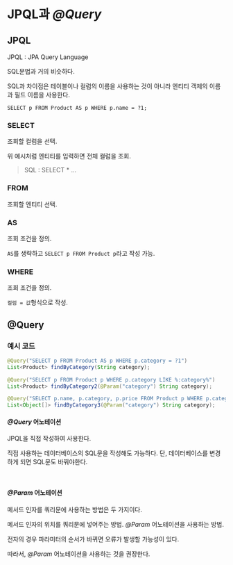 # JPQL과 _@Query_

## JPQL

JPQL : JPA Query Language

SQL문법과 거의 비슷하다.

SQL과 차이점은 테이블이나 컬럼의 이름을 사용하는 것이 아니라 엔티티 객체의 이름과 필드 이름을 사용한다.

```jpaql
SELECT p FROM Product AS p WHERE p.name = ?1;
```

### SELECT

조회할 컬럼을 선택.

위 예시처럼 엔티티를 입력하면 전체 컬럼을 조회.
> SQL : SELECT * ...

### FROM

조회할 엔티티 선택.

### AS

조회 조건을 정의.

`AS`를 생략하고 `SELECT p FROM Product p`라고 작성 가능.

### WHERE
조회 조건을 정의.

`컬럼 = 값`형식으로 작성.

## @Query

### 예시 코드

```java
@Query("SELECT p FROM Product AS p WHERE p.category = ?1")
List<Product> findByCategory(String category);

@Query("SELECT p FROM Product p WHERE p.category LIKE %:category%")
List<Product> findByCategory2(@Param("category") String category);

@Query("SELECT p.name, p.category, p.price FROM Product p WHERE p.category LIKE %:category%")
List<Object[]> findByCategory3(@Param("category") String category);
```
#### _@Query_ 어노테이션

JPQL을 직접 작성하여 사용한다.

직접 사용하는 데이터베이스의 SQL문을 작성해도 가능하다. 단, 데이터베이스를 변경하게 되면 SQL문도 바꿔야한다.

<br>

#### _@Param_ 어노테이션

메서드 인자를 쿼리문에 사용하는 방법은 두 가지이다.

메서드 인자의 위치를 쿼리문에 넣어주는 방법. _@Param_ 어노테이션을 사용하는 방법.

전자의 경우 파라미터의 순서가 바뀌면 오류가 발생할 가능성이 있다.

따라서, _@Param_ 어노테이션을 사용하는 것을 권장한다.

